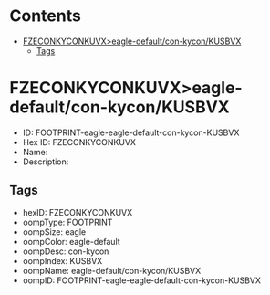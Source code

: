 



Contents
========

* [FZECONKYCONKUVX>eagle-default/con-kycon/KUSBVX](#fzeconkyconkuvxeagle-defaultcon-kyconkusbvx)
	* [Tags](#tags)

# FZECONKYCONKUVX>eagle-default/con-kycon/KUSBVX

- ID: FOOTPRINT-eagle-eagle-default-con-kycon-KUSBVX
- Hex ID: FZECONKYCONKUVX
- Name: 
- Description: 

## Tags

- hexID: FZECONKYCONKUVX
- oompType: FOOTPRINT
- oompSize: eagle
- oompColor: eagle-default
- oompDesc: con-kycon
- oompIndex: KUSBVX
- oompName: eagle-default/con-kycon/KUSBVX
- oompID: FOOTPRINT-eagle-eagle-default-con-kycon-KUSBVX
